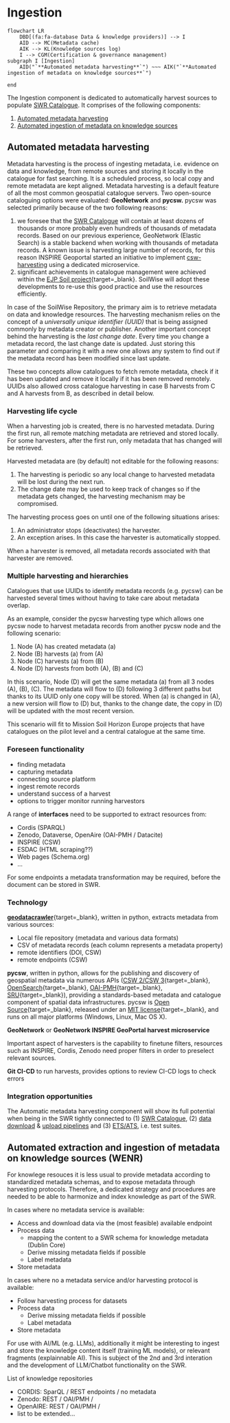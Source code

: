 #  Ingestion

``` mermaid
flowchart LR
    DBD[(fa:fa-database Data & knowledge providers)] --> I
    AID --> MC(Metadata cache)
    AIK --> KL(Knowledge sources log)
    I --> CGM(Certification & governance management)
subgraph I [Ingestion]
    AID("`**Automated metadata harvesting**`") ~~~ AIK("`**Automated ingestion of metadata on knowledge sources**`")

end
```

The Ingestion component is dedicated to automatically harvest sources to populate [SWR Catalogue](publication.md#catalogue-server). It comprises of the following components:

1. [Automated metadata harvesting](#automated-metadata-harvesting)
2. [Automated ingestion of metadata on knowledge sources](#automated-ingestion-of-metadata-on-knowledge-sources)

## Automated metadata harvesting

Metadata harvesting is the process of ingesting metadata, i.e. evidence on data and knowledge, from remote sources and storing it locally in the catalogue for fast searching. It is a scheduled process, so local copy and remote metadata are kept aligned.  Metadata harvesting is a default feature of all the most common geospatial catalogue servers.
Two open-source cataloguing options were evaluated: **GeoNetwork** and **pycsw.** pycsw was selected primarily because of the two following reasons:

1.	we foresee that the [SWR Catalogue](publication.md#catalogue-server) will contain at least dozens of thousands or more probably even hundreds of thousands of metadata records. Based on our previous experience, GeoNetwork (Elastic Search) is a stable backend when working with thousands of metadata records. A known issue is harvesting large number of records, for this reason INSPIRE Geoportal started an initiative to implement [csw-harvesting](https://github.com/GeoCat/csw-harvester) using a dedicated microservice.
2. significant achievements in catalogue management were achieved within the [EJP Soil project](https://ejpsoil.eu/){target=_blank}. SoilWise will adopt these developments to re-use this good practice and use the resources efficiently.

In case of the SoilWise Repository, the primary aim is to retrieve metadata on data and knowledge resources. The harvesting mechanism relies on the concept of a _universally unique identifier (UUID)_ that is being assigned commonly by metadata creator or publisher. Another important concept behind the harvesting is the _last change date_. Every time you change a metadata record, the last change date is updated. Just storing this parameter and comparing it with a new one allows any system to find out if the metadata record has been modified since last update.

These two concepts allow catalogues to fetch remote metadata, check if it has been updated and remove it locally if it has been removed remotely. UUIDs also allowed cross catalogue harvesting in case B harvests from C and A harvests from B, as described in detail below.

### Harvesting life cycle

When a harvesting job is created, there is no harvested metadata. During the first run, all remote matching metadata are retrieved and stored locally. For some harvesters, after the first run, only metadata that has changed will be retrieved.

Harvested metadata are (by default) not editable for the following reasons:

1. The harvesting is periodic so any local change to harvested metadata will be lost during the next run.
2. The change date may be used to keep track of changes so if the metadata gets changed, the harvesting mechanism may be compromised.

The harvesting process goes on until one of the following situations arises:

1.	An administrator stops (deactivates) the harvester.
2.	An exception arises. In this case the harvester is automatically stopped.

When a harvester is removed, all metadata records associated with that harvester are removed.

### Multiple harvesting and hierarchies

Catalogues that use UUIDs to identify metadata records (e.g. pycsw) can be harvested several times without having to take care about metadata overlap.

As an example, consider the pycsw harvesting type which allows one pycsw node to harvest metadata records from another pycsw node and the following scenario:

1.	Node (A) has created metadata (a)
2.	Node (B) harvests (a) from (A)
3.	Node (C) harvests (a) from (B)
4.	Node (D) harvests from both (A), (B) and (C)

In this scenario, Node (D) will get the same metadata (a) from all 3 nodes (A), (B), (C). The metadata will flow to (D) following 3 different paths but thanks to its UUID only one copy will be stored. When (a) is changed in (A), a new version will flow to (D) but, thanks to the change date, the copy in (D) will be updated with the most recent version.

This scenario will fit to Mission Soil Horizon Europe projects that have catalogues on the pilot level and a central catalogue at the same time.

### Foreseen functionality

- finding metadata
- capturing metadata
- connecting source platform
- ingest remote records
- understand success of a harvest
- options to trigger monitor running harvestors

A range of **interfaces** need to be supported to extract resources from:

- Cordis (SPARQL)
- Zenodo, Dataverse, OpenAire (OAI-PMH / Datacite)
- INSPIRE (CSW)
- ESDAC (HTML scraping??)
- Web pages (Schema.org)
- ...

For some endpoints a metadata transformation may be required, before the document can be stored in SWR.

### Technology

[**geodatacrawler**](https://pypi.org/project/geodatacrawler/){target=_blank}, written in python, extracts metadata from various sources:

- Local file repository (metadata and various data formats)
- CSV of metadata records (each column represents a metadata property)
- remote identifiers (DOI, CSW)
- remote endpoints (CSW)

**pycsw**, written in python, allows for the publishing and discovery of geospatial metadata via numerous APIs ([CSW 2/CSW 3](https://www.ogc.org/standard/cat/){target=_blank}, [OpenSearch](https://opensearch.org/){target=_blank}, [OAI-PMH](https://www.openarchives.org/pmh/){target=_blank}, [SRU](https://developers.exlibrisgroup.com/rosetta/integrations/standards/sru/){target=_blank}), providing a standards-based metadata and catalogue component of spatial data infrastructures. pycsw is [Open Source](https://opensource.org/){target=_blank}, released under an [MIT license](https://docs.pycsw.org/en/latest/license.html){target=_blank}, and runs on all major platforms (Windows, Linux, Mac OS X).

**GeoNetwork** or **GeoNetwork INSPIRE GeoPortal harvest microservice**

Important aspect of harvesters is the capability to finetune filters, resources such as INSPIRE, Cordis, Zenodo need proper filters in order to preselect relevant sources.

**Git CI-CD** to run harvests, provides options to review CI-CD logs to check errors

### Integration opportunities

The Automatic metadata harvesting component will show its full potential when being in the SWR tightly connected to (1) [SWR Catalogue](publication.md#catalogue-server), (2) [data download](dashboard.md#data-download--export-mu) & [upload pipelines](dashboard.md#manual-data--metadata-upload-mu) and (3) [ETS/ATS](data_processing.md#metadata-validation-etsats), i.e. test suites.

## Automated extraction and ingestion of metadata on knowledge sources (WENR)

For knowlege resouces it is less usual to provide metadata according to standardized metadata schemas, and to expose metadata through harvesting protocols. Therefore, a dedicated strategy and procedures are needed to be able to harmonize and index knowledge as part of the SWR.

In cases where no metadata service is available:
- Access and download data via the (most feasible) available endpoint
- Process data
  - mapping the content to a SWR schema for knowledge metadata (Dublin Core)
  - Derive missing metadata fields if possible
  - Label metadata
- Store metadata

In cases where no a metadata service and/or harvesting protocol is available:
- Follow harvesting process for datasets
- Process data
  - Derive missing metadata fields if possible
  - Label metadata
- Store metadata

For use with AI/ML (e.g. LLMs), additionally it might be interesting to ingest and store the knowledge content itself (training ML models), or relevant fragments (explainnable AI). This is subject of the 2nd and 3rd interation and the development of LLM/Chatbot functionality on the SWR. 

List of knowledge repositories
- CORDIS: SparQL / REST endpoints / no metadata
- Zenodo: REST / OAI/PMH /
- OpenAIRE: REST / OAI/PMH /
- list to be extended...
